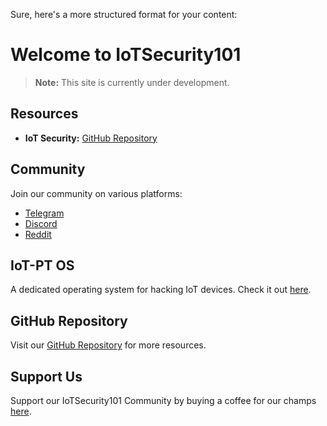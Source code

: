 Sure, here's a more structured format for your content:

# Welcome to IoTSecurity101

> **Note:** This site is currently under development.

## Resources

- **IoT Security:** [GitHub Repository](https://github.com/V33RU/IoTSecurity101)

## Community

Join our community on various platforms:

- [Telegram](https://t.me/iotsecurity1011)
- [Discord](https://discord.gg/EH9dxT9)
- [Reddit](https://www.reddit.com/r/IoTSecurity101/)

## IoT-PT OS

A dedicated operating system for hacking IoT devices. Check it out [here](https://github.com/IoT-PTv/IoT-PT).

## GitHub Repository

Visit our [GitHub Repository](https://github.com/IoTSecurity101) for more resources.

## Support Us

Support our IoTSecurity101 Community by buying a coffee for our champs [here](https://ko-fi.com/Y8Y81EJG9).
